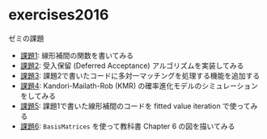 # exercises2016
ゼミの課題

* [課題1](ex01): 線形補間の関数を書いてみる
* [課題2](ex02): 受入保留 (Deferred Acceptance) アルゴリズムを実装してみる
* [課題3](ex03): 課題2で書いたコードに多対一マッチングを処理する機能を追加する
* [課題4](ex04): Kandori-Mailath-Rob (KMR) の確率進化モデルのシミュレーションをしてみる
* [課題5](ex05): 課題1で書いた線形補間のコードを fitted value iteration で使ってみる
* [課題6](ex06): `BasisMatrices` を使って教科書 Chapter 6 の図を描いてみる
